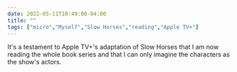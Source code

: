 ---date: 2022-05-11T10:49:08-04:00title: ""tags: ["micro","Myself","Slow Horses","reading","Apple TV+"]---It's a testament to Apple TV+'s adaptation of Slow Horses that I am now reading the whole book series and that I can only imagine the characters as the show's actors.